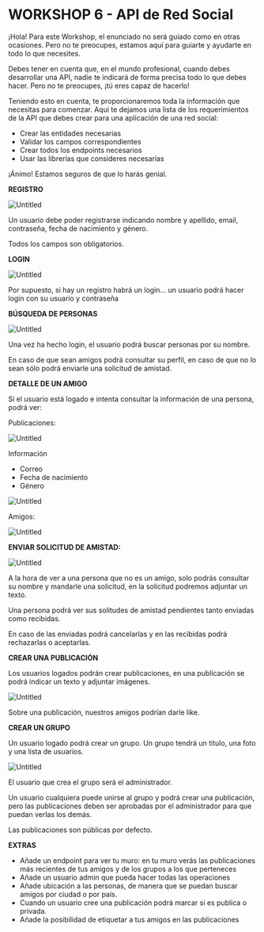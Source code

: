 # WORKSHOP 6 - API de Red Social

¡Hola! Para este Workshop, el enunciado no será guiado como en otras ocasiones. Pero no te preocupes, estamos aquí para guiarte y ayudarte en todo lo que necesites.

Debes tener en cuenta que, en el mundo profesional, cuando debes desarrollar una API, nadie te indicará de forma precisa todo lo que debes hacer. Pero no te preocupes, ¡tú eres capaz de hacerlo!

Teniendo esto en cuenta, te proporcionaremos toda la información que necesitas para comenzar. Aquí te dejamos una lista de los requerimientos de la API que debes crear para una aplicación de una red social:

- Crear las entidades necesarias
- Validar los campos correspondientes
- Crear todos los endpoints necesarios
- Usar las librerías que consideres necesarias

¡Ánimo! Estamos seguros de que lo harás genial.

**REGISTRO**

![Untitled](/assets/Untitled.png)

Un usuario debe poder registrarse indicando nombre y apellido, email, contraseña, fecha de nacimiento y género.

Todos los campos son obligatorios.

**LOGIN**

![Untitled](/assets/Untitled%201.png)

Por supuesto, si hay un registro habrá un login… un usuario podrá hacer login con su usuario y contraseña

**BÚSQUEDA DE PERSONAS**

![Untitled](/assets/Untitled%202.png)

Una vez ha hecho login, el usuario podrá buscar personas por su nombre.

En caso de que sean amigos podrá consultar su perfil, en caso de que no lo sean sólo podrá enviarle una solicitud de amistad.

**DETALLE DE UN AMIGO**

Si el usuario está logado e intenta consultar la información de una persona, podrá ver:

Publicaciones:

![Untitled](/assets/Untitled%203.png)

Información

- Correo
- Fecha de nacimiento
- Género

![Untitled](/assets/Untitled%204.png)

Amigos:

![Untitled](/assets/Untitled%205.png)

**ENVIAR SOLICITUD DE AMISTAD:**

![Untitled](/assets/Untitled%206.png)

A la hora de ver a una persona que no es un amigo, solo podrás consultar su nombre y mandarle una solicitud, en la solicitud podremos adjuntar un texto.

Una persona podrá ver sus solitudes de amistad pendientes tanto enviadas como recibidas.

En caso de las enviadas podrá cancelarlas y en las recibidas podrá rechazarlas o aceptarlas.

**CREAR UNA PUBLICACIÓN**

Los usuarios logados podrán crear publicaciones, en una publicación se podrá indicar un texto y adjuntar imágenes.

![Untitled](/assets/Untitled%207.png)

Sobre una publicación, nuestros amigos podrían darle like.

**CREAR UN GRUPO**

Un usuario logado podrá crear un grupo. Un grupo tendrá un titulo, una foto y una lista de usuarios.

![Untitled](/assets/Untitled%208.png)

El usuario que crea el grupo será el administrador. 

Un usuario cualquiera puede unirse al grupo y podrá crear una publicación, pero las publicaciones deben ser aprobadas por el administrador para que puedan verlas los demás.

Las publicaciones son públicas por defecto.

**EXTRAS**

- Añade un endpoint para ver tu muro: en tu muro verás las publicaciones más recientes de tus amigos y de los grupos a los que perteneces
- Añade un usuario admin que pueda hacer todas las operaciones
- Añade ubicación a las personas, de manera que se puedan buscar amigos por ciudad o por país.
- Cuando un usuario cree una publicación podrá marcar si es publica o privada.
- Añade la posibilidad de etiquetar a tus amigos en las publicaciones
